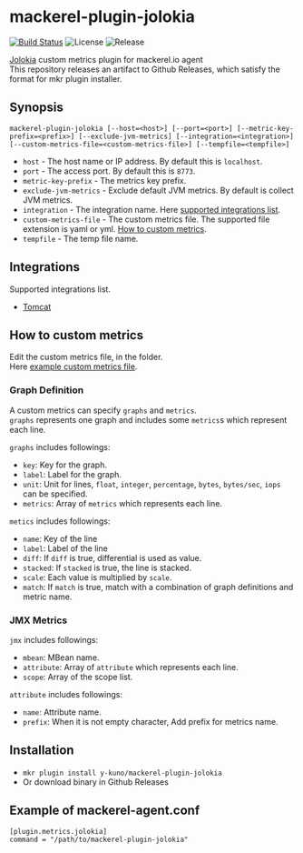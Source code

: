 # mackerel-plugin-jolokia

[![Build Status](https://travis-ci.org/y-kuno/mackerel-plugin-jolokia.svg?branch=master)](https://travis-ci.org/y-kuno/mackerel-plugin-jolokia)
![License](https://img.shields.io/github/license/y-kuno/mackerel-plugin-jolokia.svg)
![Release](https://img.shields.io/github/release/y-kuno/mackerel-plugin-jolokia.svg)

[Jolokia](https://jolokia.org/) custom metrics plugin for mackerel.io agent  
This repository releases an artifact to Github Releases, which satisfy the format for mkr plugin installer.

## Synopsis

```shell
mackerel-plugin-jolokia [--host=<host>] [--port=<port>] [--metric-key-prefix=<prefix>] [--exclude-jvm-metrics] [--integration=<integration>] [--custom-metrics-file=<custom-metrics-file>] [--tempfile=<tempfile>]
```

- `host` - The host name or IP address. By default this is `localhost`.
- `port` - The access port. By default this is `8773`.
- `metric-key-prefix` - The metrics key prefix.
- `exclude-jvm-metrics` - Exclude default JVM metrics. By default is collect JVM metrics.
- `integration` - The integration name.  Here [supported integrations list](#integrations).
- `custom-metrics-file` - The custom metrics file. The supported file extension is yaml or yml. [How to custom metrics](#how-to-custom-metrics).
- `tempfile` - The temp file name.

## Integrations

Supported integrations list.

- [Tomcat](doc/tomcat/README.md)

## How to custom metrics

Edit the custom metrics file, in the folder.  
Here [example custom metrics file](custom/example.yml).

### Graph Definition

A custom metrics can specify `graphs` and `metrics`.  
`graphs` represents one graph and includes some `metrics`s which represent each line.

`graphs` includes followings:

- `key`: Key for the graph.
- `label`: Label for the graph.
- `unit`: Unit for lines, `float`, `integer`, `percentage`, `bytes`, `bytes/sec`, `iops` can be specified.
- `metrics`: Array of `metrics` which represents each line.

`metics` includes followings:

- `name`: Key of the line
- `label`: Label of the line
- `diff`: If `diff` is true, differential is used as value.
- `stacked`: If `stacked` is true, the line is stacked.
- `scale`: Each value is multiplied by `scale`.
- `match`: If `match` is true, match with a combination of graph definitions and metric name.

### JMX Metrics

`jmx` includes followings:

- `mbean`: MBean name.
- `attribute`: Array of `attribute` which represents each line.
- `scope`: Array of the scope list.

`attribute` includes followings:

- `name`: Attribute name.
- `prefix`: When it is not empty character, Add prefix for metrics name.


## Installation

* `mkr plugin install y-kuno/mackerel-plugin-jolokia`
* Or download binary in Github Releases

## Example of mackerel-agent.conf

```
[plugin.metrics.jolokia]
command = "/path/to/mackerel-plugin-jolokia"
```